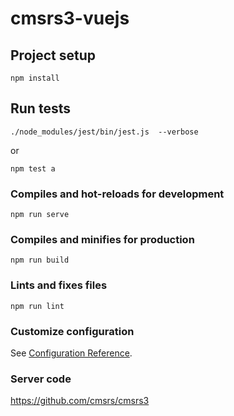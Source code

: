 # cmsrs3-vuejs

## Project setup
```
npm install
```

## Run tests
```
./node_modules/jest/bin/jest.js  --verbose
```
or
```
npm test a
```

### Compiles and hot-reloads for development
```
npm run serve
```

### Compiles and minifies for production
```
npm run build
```

### Lints and fixes files
```
npm run lint
```

### Customize configuration
See [Configuration Reference](https://cli.vuejs.org/config/).


### Server code 
https://github.com/cmsrs/cmsrs3
